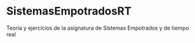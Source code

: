 # SistemasEmpotradosRT
Teoria y ejercicios de la asignatura de Sistemas Empotrados y de tiempo real
